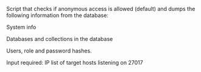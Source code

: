 Script that checks if anonymous access is allowed (default) and dumps the 
following information from the database:

System info

Databases and collections in the database

Users, role and password hashes.


Input required:
IP list of target hosts listening on 27017
